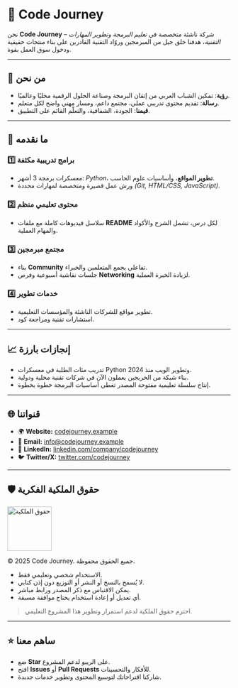 # 🌟 Code Journey

نحن **Code Journey** – شركة ناشئة متخصصة في *تعليم البرمجة وتطوير المهارات التقنية*، هدفنا خلق جيل من المبرمجين وروّاد التقنية القادرين على بناء منتجات حقيقية ودخول سوق العمل بقوة.

---

## 🏢 من نحن
- **رؤية**: تمكين الشباب العربي من إتقان البرمجة وصناعة الحلول الرقمية محليًا وعالميًا.  
- **رسالة**: تقديم محتوى تدريبي عملي، مجتمع داعم، ومسار مهني واضح لكل متعلم.  
- **قيمنا**: الجودة، الشفافية، والتعلّم القائم على التطبيق.

---

## 🚀 ما نقدمه
### 1️⃣ برامج تدريبية مكثفة
- معسكرات برمجة 3 أشهر: *Python*، **تطوير المواقع**، وأساسيات علوم الحاسب.
- ورش عمل قصيرة ومتخصصة لمهارات محددة *(Git, HTML/CSS, JavaScript)*.

### 2️⃣ محتوى تعليمي منظم
- سلاسل فيديوهات كاملة مع ملفات **README** لكل درس، تشمل الشرح والأكواد والمهام العملية.

### 3️⃣ مجتمع مبرمجين
- بناء **Community** تفاعلي يجمع المتعلمين والخبراء.  
- جلسات نقاشية أسبوعية وفرص **Networking** لزيادة الخبرة العملية.

### 4️⃣ خدمات تطوير
- تطوير مواقع للشركات الناشئة والمؤسسات التعليمية.  
- استشارات تقنية ومراجعة كود.

---

## 📈 إنجازات بارزة
- تدريب مئات الطلبة في معسكرات Python وتطوير الويب منذ 2024.  
- بناء شبكة من الخريجين يعملون الآن في شركات تقنية محلية ودولية.  
- إنتاج سلسلة تعليمية مفتوحة المصدر تغطي أساسيات البرمجة خطوة بخطوة.

---

## 🌐 قنواتنا
- 🌍 **Website:** [codejourney.example](https://codejourney.example)  
- 📧 **Email:** info@codejourney.example  
- 💼 **LinkedIn:** [linkedin.com/company/codejourney](https://linkedin.com/company/codejourney)  
- 🐦 **Twitter/X:** [twitter.com/codejourney](https://twitter.com/codejourney)

---

## 🛡 حقوق الملكية الفكرية

<img src="../images/1.png" alt="حقوق الملكية" width="100"/>


© 2025 Code Journey. جميع الحقوق محفوظة.  

- الاستخدام شخصي وتعليمي فقط.  
- لا يُسمح بالنسخ أو النشر أو التوزيع دون إذن كتابي.  
- يمكن الاقتباس مع ذكر المصدر ورابط مباشر.  
- أي تعديل أو إعادة استخدام يحتاج موافقة مسبقة.  

> احترم حقوق الملكية لدعم استمرار وتطوير هذا المشروع التعليمي.

---

## ⭐ ساهم معنا
- ضع **Star** على الريبو لدعم المشروع.  
- افتح **Issues** أو **Pull Requests** للأفكار والتحسينات.  
- شاركنا اقتراحاتك لتوسيع المحتوى وتطوير خدمات جديدة.
